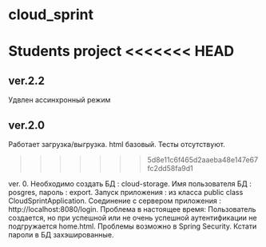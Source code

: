 # cloud_sprint
 Students project
<<<<<<< HEAD
=======

## ver.2.2

Удвлен ассинхронный режим

## ver.2.0 

Работает загрузка/выгрузка. html базовый. Тесты отсутствуют.
>>>>>>> 5d8e11c6f465d2aaeba48e147e67fc2dd58fa9d1
 
ver. 0.  Необходимо создать БД : cloud-storage. Имя пользователя БД : posgres, пароль : export. Запуск приложения : из класса public class CloudSprintApplication. Соединение с сервером приложения : http://localhost:8080/login. Проблема в настоящее время: Пользователь создается, но при успешной или не очень успешной аутентификации не подгружается home.html. Проблемы возможно в Spring Security. Кстати пароли в БД захэшированные.
